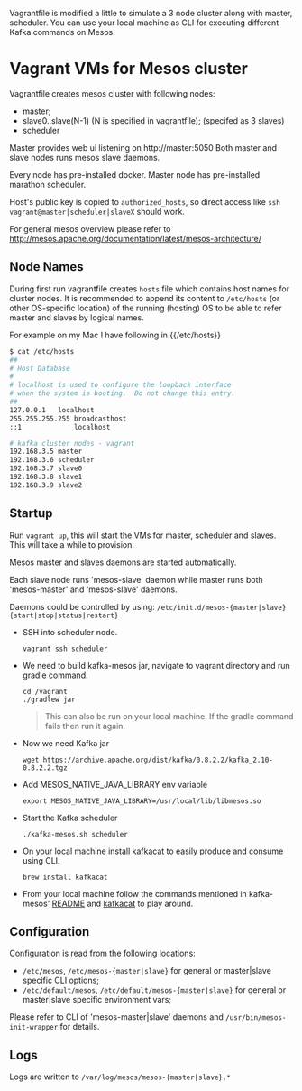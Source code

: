 Vagrantfile is modified a little to simulate a 3 node cluster along with master, scheduler. You can use your local machine as CLI for executing different Kafka commands on Mesos.

# Vagrant VMs for Mesos cluster
Vagrantfile creates mesos cluster with following nodes:
- master;
- slave0..slave(N-1) (N is specified in vagrantfile); (specifed as 3 slaves)
- scheduler

Master provides web ui listening on http://master:5050
Both master and slave nodes runs mesos slave daemons.

Every node has pre-installed docker. Master node has pre-installed
marathon scheduler.

Host's public key is copied to `authorized_hosts`,
so direct access like `ssh vagrant@master|scheduler|slaveX` should work.

For general mesos overview please refer to
http://mesos.apache.org/documentation/latest/mesos-architecture/

## Node Names
During first run vagrantfile creates `hosts` file which
contains host names for cluster nodes. It is recommended
to append its content to `/etc/hosts` (or other OS-specific
location) of the running (hosting) OS to be able to refer
master and slaves by logical names.

For example on my Mac I have following in {{/etc/hosts}}
```sh
$ cat /etc/hosts
##
# Host Database
#
# localhost is used to configure the loopback interface
# when the system is booting.  Do not change this entry.
##
127.0.0.1	localhost
255.255.255.255	broadcasthost
::1             localhost

# kafka cluster nodes - vagrant
192.168.3.5	master
192.168.3.6	scheduler
192.168.3.7	slave0
192.168.3.8	slave1
192.168.3.9	slave2
```

## Startup
Run `vagrant up`, this will start the VMs for master, scheduler and slaves. This will take a while to provision.

Mesos master and slaves daemons are started automatically.

Each slave node runs 'mesos-slave' daemon while master runs both
'mesos-master' and 'mesos-slave' daemons.

Daemons could be controlled by using:
`/etc/init.d/mesos-{master|slave} {start|stop|status|restart}`

- SSH into scheduler node.
  ```
  vagrant ssh scheduler
  ```
- We need to build kafka-mesos jar, navigate to vagrant directory and run gradle command.
  ```
  cd /vagrant
  ./gradlew jar
  ```
  > This can also be run on your local machine. If the gradle command fails then run it again.

- Now we need Kafka jar
  ```
  wget https://archive.apache.org/dist/kafka/0.8.2.2/kafka_2.10-0.8.2.2.tgz
  ```
- Add MESOS_NATIVE_JAVA_LIBRARY env variable
  ```
  export MESOS_NATIVE_JAVA_LIBRARY=/usr/local/lib/libmesos.so
  ```
- Start the Kafka scheduler
  ```
  ./kafka-mesos.sh scheduler
  ```
- On your local machine install [kafkacat](https://github.com/edenhill/kafkacat) to easily produce and consume using CLI.
  ```
  brew install kafkacat
  ```
- From your local machine follow the commands mentioned in kafka-mesos' [README](https://github.com/mesos/kafka#starting-and-using-1-broker) and [kafkacat](https://github.com/edenhill/kafkacat) to play around.


## Configuration
Configuration is read from the following locations:
- `/etc/mesos`, `/etc/mesos-{master|slave}`
  for general or master|slave specific CLI options;
- `/etc/default/mesos`, `/etc/default/mesos-{master|slave}`
  for general or master|slave specific environment vars;

Please refer to CLI of 'mesos-master|slave' daemons and `/usr/bin/mesos-init-wrapper`
for details.

## Logs
Logs are written to `/var/log/mesos/mesos-{master|slave}.*`
